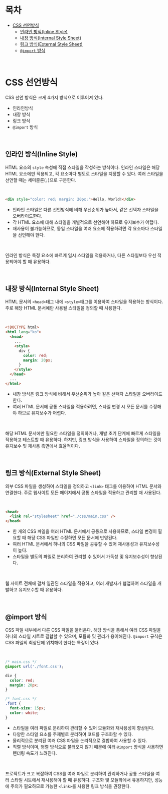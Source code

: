 # 목차

- [CSS 선언방식](#css-선언방식)
  - [인라인 방식(Inline Style)](#인라인-방식inline-style)
  - [내장 방식(Internal Style Sheet)](#내장-방식internal-style-sheet)
  - [링크 방식(External Style Sheet)](#링크-방식external-style-sheet)
  - [`@import` 방식](#import-방식)

<br>

# CSS 선언방식

CSS 선언 방식은 크게 4가지 방식으로 이루어져 있다.

- 인라인방식
- 내장 방식
- 링크 방식
- `@import` 방식

<br>

## 인라인 방식(Inline Style)

HTML 요소의 `style` 속성에 직접 스타일을 작성하는 방식이다. 인라인 스타일은 해당 HTML 요소에만 적용되고, 각 요소마다 별도로 스타일을 지정할 수 있다. 여러 스타일을 선언할 때는 세미콜론(`;`)으로 구분한다.

<br>

```html
<div style="color: red; margin: 20px;">Hello, World!</div>
```

- 인라인 스타일은 다른 선언방식에 비해 우선순위가 높아서, 같은 선택자 스타일을 오버라이드한다.
- 각 HTML 요소에 대해 스타일을 개별적으로 선언해야 하므로 유지보수가 어렵다.
- 재사용이 불가능하므로, 동일 스타일을 여러 요소에 적용하려면 각 요소마다 스타일을 선언해야 한다.

<br>

인라인 방식은 특정 요소에 빠르게 임시 스타일을 적용하거나, 다른 스타일보다 우선 적용되어야 할 때 유용하다.

<br>

## 내장 방식(Internal Style Sheet)

HTML 문서의 `<head>`태그 내에 `<style>`태그를 이용하여 스타일을 적용하는 방식이다. 주로 해당 HTML 문서에만 사용될 스타일을 정의할 때 사용한다.

<br>

```html
<!DOCTYPE html>
<html lang="ko">
  <head>
    ...
    <style>
      div {
        color: red;
        margin: 20px;
      }
    </style>
  </head>
  ...
</html>
```

- 내장 방식은 링크 방식에 비해서 우선순위가 높아 같은 선택자 스타일을 오버라이드한다.
- 여러 HTML 문서에 공통 스타일을 적용하려면, 스타일 변경 시 모든 문서를 수정해야 하므로 유지보수가 어렵다.

<br>

해당 HTML 문서에만 필요한 스타일을 정의하거나, 개발 초기 단계에 빠르게 스타일을 적용하고 테스트할 때 유용하다. 하지만, 링크 방식을 사용하여 스타일을 정의하는 것이 유지보수 및 재사용 측면에서 효율적이다.

<br>

## 링크 방식(External Style Sheet)

외부 CSS 파일을 생성하여 스타일을 정의하고 `<link>` 태그를 이용하여 HTML 문서와 연결한다. 주로 웹사이트 모든 페이지에서 공통 스타일을 적용하고 관리할 때 사용된다.

<br>

```html
<head>
  <link rel="stylesheet" href="./css/main.css" />
</head>
```

- 한 개의 CSS 파일을 여러 HTML 문서에서 공통으로 사용하므로, 스타일 변경이 필요할 때 해당 CSS 파일만 수정하면 모든 문서에 반영된다.
- 여러 HTML 문서에서 하나의 CSS 파일을 공유할 수 있어 재사용성과 유지보수성이 높다.
- 스타일을 별도의 파일로 분리하여 관리할 수 있어서 가독성 및 유지보수성이 향상된다.

<br>

웹 사이트 전체에 걸쳐 일관된 스타일을 적용하고, 여러 개발자가 협업하여 스타일을 개발하고 유지보수할 때 유용하다.

<br>

## @import 방식

CSS 파일 내부에서 다른 CSS 파일을 불러온다. 해당 방식을 통해서 여러 CSS 파일을 하나의 스타일 시트로 결합할 수 있으며, 모듈화 및 관리가 용이해진다. `@import` 규칙은 CSS 파일의 최상단에 위치해야 한다는 특징이 있다.

<br>

```css
/* main.css */
@import url('./font.css');

div {
  color: red;
  margin: 20px;
}
```

```css
/* font.css */
.font {
  font-size: 15px;
  color: white;
}
```

- 스타일을 여러 파일로 분리하여 관리할 수 있어 모듈화와 재사용성이 향상된다.
- 다양한 스타일 요소를 주제별로 분리하여 코드를 구조화할 수 있다.
- 물리적으로 분리된 여러 CSS 파일을 논리적으로 결합하여 사용할 수 있다.
- 직렬 방식이며, 병렬 방식으로 불러오지 않기 때문에 여러 `@import` 방식을 사용하면 렌더링 속도가 느려진다.

<br>

프로젝트가 크고 복잡하여 CSS를 여러 파일로 분리하여 관리하거나 공통 스타일을 여러 스타일 시트에서 재사용해야 할 때 유용하다. 구조화 및 모듈화에서 유용하지만, 성능에 주의가 필요하므로 가능한 `<link>`를 사용한 링크 방식을 권장한다.
